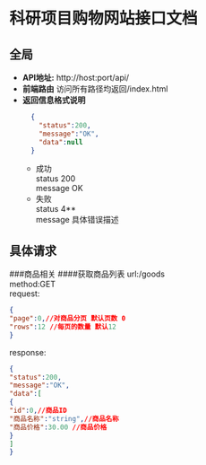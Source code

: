 # 科研项目购物网站接口文档
## 全局
+ **API地址:** http://host:port/api/
+ **前端路由** 访问所有路径均返回/index.html
+ **返回信息格式说明**
  ```json
    {
      "status":200,
      "message":"OK",
      "data":null
    }
    ```
  + 成功  
  status 200  
  message OK
  + 失败  
  status 4**  
  message 具体错误描述
## 具体请求
###商品相关
####获取商品列表
url:/goods  
method:GET  
request:  
```json
{
"page":0,//对商品分页 默认页数 0
"rows":12 //每页的数量 默认12
}
```
response:  
```json
{
"status":200,
"message":"OK",
"data":[
{
"id":0,//商品ID
"商品名称":"string",//商品名称
"商品价格":30.00 //商品价格
}
]
}
```